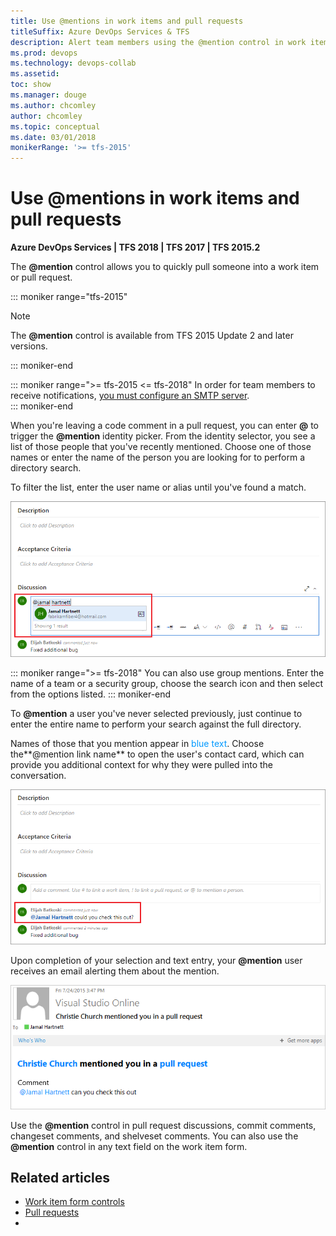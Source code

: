 ```yaml
---
title: Use @mentions in work items and pull requests 
titleSuffix: Azure DevOps Services & TFS 
description: Alert team members using the @mention control in work items and pull requests 
ms.prod: devops
ms.technology: devops-collab
ms.assetid: 
toc: show
ms.manager: douge
ms.author: chcomley
author: chcomley
ms.topic: conceptual
ms.date: 03/01/2018
monikerRange: '>= tfs-2015'
---
```


# Use &#64;mentions in work items and pull requests

**Azure DevOps Services | TFS 2018 | TFS 2017 | TFS 2015.2**

The **@mention** control allows you to quickly pull someone into a work item or pull request.

::: moniker range="tfs-2015"

> [!NOTE]  
> The **@mention** control is available from TFS 2015 Update 2 and later versions.
>
::: moniker-end

<a id="mention-person-id">  </a>

::: moniker range=">= tfs-2015 <= tfs-2018"
In order for team members to receive notifications, [you must configure an SMTP server](/tfs/server/admin/setup-customize-alerts).  
::: moniker-end

When you're leaving a code comment in a pull request, you can enter **@** to trigger the **@mention** identity picker. From the identity selector, you see a list of those people that you've recently mentioned. Choose one of those names or enter the name of the person you are looking for to perform a directory search.  

To filter the list, enter the user name or alias until you've found a match.

![Web portal, Pull Request, Type a user name or email alias to locate a match](_img/at-mention-pr-type-name.png)  

::: moniker range=">= tfs-2018"
You can also use group mentions. Enter the name of a team or a security group, choose the search icon and then select from the options listed.
::: moniker-end

To **@mention** a user you've never selected previously, just continue to enter the entire name to perform your search against the full directory.  

Names of those that you mention appear in <span style="color:#0099FF">blue text</span>. Choose the**@mention link name** to open the user's contact card, which can provide you additional context for why they were pulled into the conversation.  

![Web portal, At mention user contact card accessible](_img/at-mention-link-to-user-contact-card.png)  

Upon completion of your selection and text entry, your **@mention** user receives an email alerting them about the mention.  

![Email sent to at-mention user organization](_img/mail-to-at-mention-user.png)

Use the **@mention** control in pull request discussions, commit comments, changeset comments, and shelveset comments. You can also use the **@mention** control in any text field on the work item form.

## Related articles

- [Work item form controls](../boards/work-items/work-item-form-controls.md)  
- [Pull requests](../repos/git/pullrequest.md)
- 